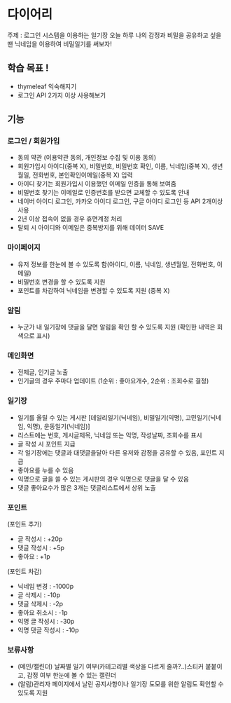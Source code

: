 # 다이어리
주제 : 로그인 시스템을 이용하는 일기장
오늘 하루 나의 감정과 비밀을 공유하고 싶을 땐 닉네임을 이용하여 비밀일기를 써보자!

## 학습 목표 !
- thymeleaf 익숙해지기
- 로그인 API 2가지 이상 사용해보기

## 기능
### 로그인 / 회원가입
- 동의 약관 (이용약관 동의, 개인정보 수집 및 이용 동의)
- 회원가입시 아이디(중복 X), 비밀번호, 비밀번호 확인, 이름, 닉네임(중복 X), 생년월일, 전화번호, 본인확인이메일(중복 X) 입력
- 아이디 찾기는 회원가입시 이용했던 이메일 인증을 통해 보여줌
- 비밀번호 찾기는 이메일로 인증번호를 받으면 교체할 수 있도록 안내
- 네이버 아이디 로그인, 카카오 아이디 로그인, 구글 아이디 로그인 등 API 2개이상 사용
- 2년 이상 접속이 없을 경우 휴면계정 처리
- 탈퇴 시 아이디와 이메일은 중복방지를 위해 데이터 SAVE

### 마이페이지
- 유저 정보를 한눈에 볼 수 있도록 함(아이디, 이름, 닉네임, 생년월일, 전화번호, 이메일)
- 비밀번호 변경을 할 수 있도록 지원
- 포인트를 차감하여 닉네임을 변경할 수 있도록 지원 (중복 X)

### 알림
- 누군가 내 일기장에 댓글을 달면 알림을 확인 할 수 있도록 지원 (확인한 내역은 회색으로 표시)

### 메인화면
- 전체글, 인기글 노출
- 인기글의 경우 주마다 업데이트 (1순위 : 좋아요개수, 2순위 : 조회수로 결정)

### 일기장
- 일기를 올릴 수 있는 게시판
[데일리일기(닉네임), 비밀일기(익명), 고민일기(닉네임, 익명), 운동일기(닉네임)]
- 리스트에는 번호, 게시글제목, 닉네임 또는 익명, 작성날짜, 조회수를 표시
- 글 작성 시 포인트 지급
- 각 일기장에는 댓글과 대댓글을달아 다른 유저와 감정을 공유할 수 있음, 포인트 지급
- 좋아요를 누를 수 있음
- 익명으로 글을 쓸 수 있는 게시판의 경우 익명으로 댓글을 달 수 있음
- 댓글 좋아요수가 많은 3개는 댓글리스트에서 상위 노출

### 포인트
(포인트 추가)
- 글 작성시 : +20p
- 댓글 작성시 : +5p
- 좋아요 : +1p

(포인트 차감)
- 닉네임 변경 : -1000p
- 글 삭제시 : -10p
- 댓글 삭제시 : -2p
- 좋아요 취소시 : -1p
- 익명 글 작성시 : -30p
- 익명 댓글 작성시 : -10p

### 보류사항
- (메인/캘린더) 날짜별 일기 여부(카테고리별 색상을 다르게 줄까?..)스티커 붙붙이고, 감정 여부 한눈에 볼 수 있는 캘린더
- (알림)관리자 페이지에서 날린 공지사항이나 일기장 도모를 위한 알림도 확인할 수 있도록 지원
